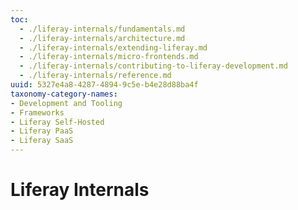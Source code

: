 ```yaml
---
toc:
  - ./liferay-internals/fundamentals.md
  - ./liferay-internals/architecture.md
  - ./liferay-internals/extending-liferay.md
  - ./liferay-internals/micro-frontends.md
  - ./liferay-internals/contributing-to-liferay-development.md
  - ./liferay-internals/reference.md
uuid: 5327e4a8-4287-4894-9c5e-b4e28d88ba4f
taxonomy-category-names:
- Development and Tooling
- Frameworks
- Liferay Self-Hosted
- Liferay PaaS
- Liferay SaaS
---
```

# Liferay Internals
